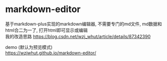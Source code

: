 # markdown-editor
基于markdown-plus实现的markdown编辑器, 不需要专门的md文件, md数据和html合二为一了, 打开html即可显示或编辑  
我的改造思路 https://blog.csdn.net/wzj_whut/article/details/87342390

demo (默认为预览模式)    
https://wzjwhut.github.io/markdown-editor/

